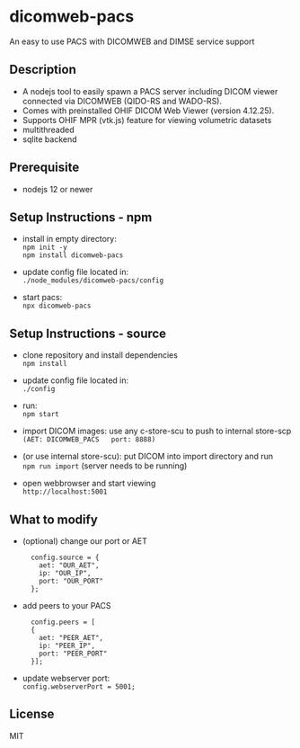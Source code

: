 # dicomweb-pacs

An easy to use PACS with DICOMWEB and DIMSE service support

## Description
* A nodejs tool to easily spawn a PACS server including DICOM viewer connected via DICOMWEB (QIDO-RS and WADO-RS).
* Comes with preinstalled OHIF DICOM Web Viewer (version 4.12.25).
* Supports OHIF MPR (vtk.js) feature for viewing volumetric datasets
* multithreaded
* sqlite backend

## Prerequisite

* nodejs 12 or newer

## Setup Instructions - npm

* install in empty directory:  
  ```npm init -y```  
  ```npm install dicomweb-pacs```

* update config file located in:  
  ```./node_modules/dicomweb-pacs/config```

* start pacs:  
  ```npx dicomweb-pacs```

## Setup Instructions - source

* clone repository and install dependencies  
  ```npm install```

* update config file located in:  
  ```./config```

* run:  
  ```npm start```

* import DICOM images: use any c-store-scu to push to internal store-scp  
  ```(AET: DICOMWEB_PACS   port: 8888)```

* (or use internal store-scu): put DICOM into import directory and run  
  ```npm run import``` (server needs to be running)

* open webbrowser and start viewing  
  ```http://localhost:5001```

## What to modify

* (optional) change our port or AET 

  ```
    config.source = {
      aet: "OUR_AET",
      ip: "OUR_IP",
      port: "OUR_PORT"
    };
    ```

* add peers to your PACS

  ```
    config.peers = [
    {
      aet: "PEER_AET",
      ip: "PEER_IP",
      port: "PEER_PORT"
    }];
    ```

* update webserver port:  
  ```config.webserverPort = 5001;```

## License
MIT
